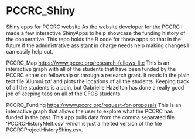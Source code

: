# PCCRC_Shiny
Shiny apps for PCCRC website
As the website developer for the PCCRC I made a few interactive ShinyApps to help showcase the funding history of the cooperative. This repo holds the R code for those apps so that in the future if the administrative assistant in charge needs help making changes I can easily help out. 

PCCRC_Map
https://www.pccrc.org/research-fellows-lite
This is an interactive graph with all of the students that have been funded by the PCCRC either on fellowship or through a research grant. It reads in the plain text file ‘Alumni.txt’ and plots the locations of all the students. Keeping track of all the students is a pain, but Gabrielle Hazelton has done a really good job of keeping tabs on all of the CFOS students.

PCCRC_Funding
https://www.pccrc.org/request-for-proposals
This is an interactive graph that allows the user to explore what the PCCRC has funded in the past. This app pulls data from the comma separated file ‘PCCRCHistoryMelt.csv’ which is just a melted version of the file PCCRCProjectHistoryShiny.csv.
